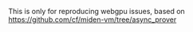 This is only for reproducing webgpu issues, based on https://github.com/cf/miden-vm/tree/async_prover
